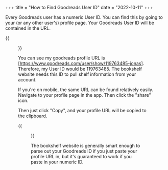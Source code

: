 +++
title = "How to Find Goodreads User ID"
date = "2022-10-11"
+++

Every Goodreads user has a numeric User ID. You can find this by going to your (or any other user's) profile page. Your Goodreads User ID will be contained in the URL.

{{<figure src="https://i.imgur.com/UI9CyEY.png" class="center">}}

You can see my goodreads profile URL is [https://www.goodreads.com/user/show/119763485-jonas]. Therefore, my User ID would be 119763485. The bookshelf website needs this ID to pull shelf information from your account.

If you're on mobile, the same URL can be found relatively easily. Navigate to your profile page in the app. Then click the "share" icon.

Then just click "Copy", and your profile URL will be copied to the clipboard.

{{<figure src="https://i.imgur.com/bE1GJiN.jpg" class="center">}}

The bookshelf website is generally smart enough to parse out your Goodreads ID if you just paste your profile URL in, but it's guaranteed to work if you paste in your numeric ID.